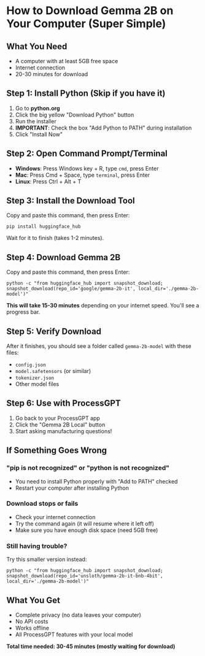# How to Download Gemma 2B on Your Computer (Super Simple)

## What You Need
- A computer with at least 5GB free space
- Internet connection
- 20-30 minutes for download

## Step 1: Install Python (Skip if you have it)
1. Go to **python.org**
2. Click the big yellow "Download Python" button
3. Run the installer
4. **IMPORTANT**: Check the box "Add Python to PATH" during installation
5. Click "Install Now"

## Step 2: Open Command Prompt/Terminal
- **Windows**: Press Windows key + R, type `cmd`, press Enter
- **Mac**: Press Cmd + Space, type `terminal`, press Enter
- **Linux**: Press Ctrl + Alt + T

## Step 3: Install the Download Tool
Copy and paste this command, then press Enter:
```
pip install huggingface_hub
```
Wait for it to finish (takes 1-2 minutes).

## Step 4: Download Gemma 2B
Copy and paste this command, then press Enter:
```
python -c "from huggingface_hub import snapshot_download; snapshot_download(repo_id='google/gemma-2b-it', local_dir='./gemma-2b-model')"
```

**This will take 15-30 minutes** depending on your internet speed. You'll see a progress bar.

## Step 5: Verify Download
After it finishes, you should see a folder called `gemma-2b-model` with these files:
- `config.json`
- `model.safetensors` (or similar)
- `tokenizer.json`
- Other model files

## Step 6: Use with ProcessGPT
1. Go back to your ProcessGPT app
2. Click the "Gemma 2B Local" button
3. Start asking manufacturing questions!

## If Something Goes Wrong

### "pip is not recognized" or "python is not recognized"
- You need to install Python properly with "Add to PATH" checked
- Restart your computer after installing Python

### Download stops or fails
- Check your internet connection
- Try the command again (it will resume where it left off)
- Make sure you have enough disk space (need 5GB free)

### Still having trouble?
Try this smaller version instead:
```
python -c "from huggingface_hub import snapshot_download; snapshot_download(repo_id='unsloth/gemma-2b-it-bnb-4bit', local_dir='./gemma-2b-model')"
```

## What You Get
- Complete privacy (no data leaves your computer)
- No API costs
- Works offline
- All ProcessGPT features with your local model

**Total time needed: 30-45 minutes (mostly waiting for download)**